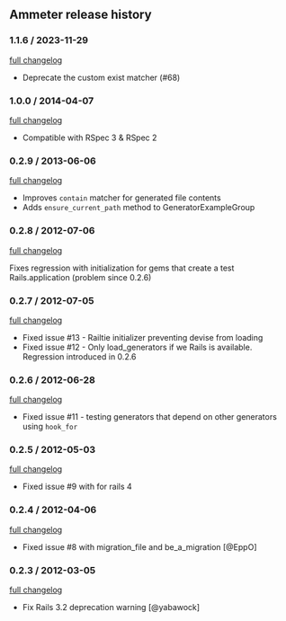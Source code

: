 ## Ammeter release history

### 1.1.6 / 2023-11-29

[full changelog](https://github.com/alexrothenberg/ammeter/compare/v1.1.5...v1.1.6)

* Deprecate the custom exist matcher (#68)

### 1.0.0 / 2014-04-07

[full changelog](https://github.com/alexrothenberg/ammeter/compare/v0.2.9...v1.0.0)

* Compatible with RSpec 3 & RSpec 2

### 0.2.9 / 2013-06-06

[full changelog](https://github.com/alexrothenberg/ammeter/compare/v0.2.8...v0.2.9)

* Improves `contain` matcher for generated file contents
* Adds `ensure_current_path` method to GeneratorExampleGroup

### 0.2.8 / 2012-07-06

[full changelog](https://github.com/alexrothenberg/ammeter/compare/v0.2.7...v0.2.8)

Fixes regression with initialization for gems that create a test Rails.application (problem since 0.2.6)

### 0.2.7 / 2012-07-05

[full changelog](https://github.com/alexrothenberg/ammeter/compare/v0.2.6...v0.2.7)

* Fixed issue #13 - Railtie initializer preventing devise from loading
* Fixed issue #12 - Only load_generators if we Rails is available. Regression introduced in 0.2.6

### 0.2.6 / 2012-06-28

[full changelog](https://github.com/alexrothenberg/ammeter/compare/v0.2.5...v0.2.6)

* Fixed issue #11 - testing generators that depend on other generators using `hook_for`

### 0.2.5 / 2012-05-03

[full changelog](https://github.com/alexrothenberg/ammeter/compare/v0.2.4...v0.2.5)

* Fixed issue #9 with for rails 4

### 0.2.4 / 2012-04-06

[full changelog](https://github.com/alexrothenberg/ammeter/compare/v0.2.3...v0.2.4)

* Fixed issue #8 with migration_file and be_a_migration [@EppO]

### 0.2.3 / 2012-03-05

[full changelog](https://github.com/alexrothenberg/ammeter/compare/v0.2.2...v0.2.3)

* Fix Rails 3.2 deprecation warning [@yabawock]
